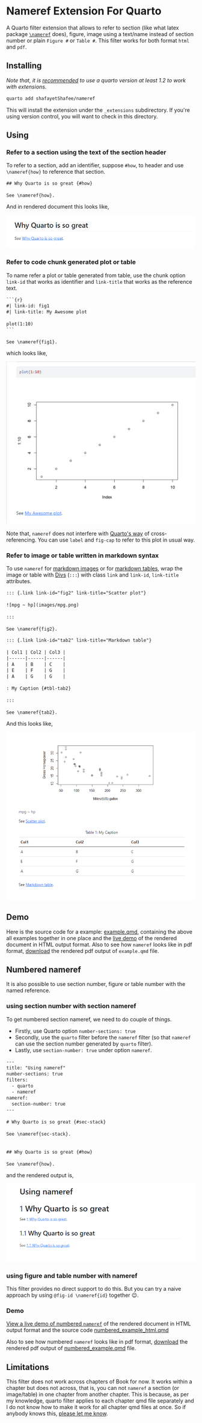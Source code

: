 # Nameref Extension For Quarto

A Quarto filter extension that allows to refer to section (like what latex package [`\nameref`](https://mirror.las.iastate.edu/tex-archive/macros/latex/contrib/hyperref/doc/nameref.pdf) does), figure, image using a text/name instead of section number or plain `Figure #` or `Table #`. This filter works for both format `html` and `pdf`.

## Installing

*Note that, it is [recommended](https://quarto.org/docs/extensions/) to use a quarto version at least 1.2 to work with extensions.*

```bash
quarto add shafayetShafee/nameref
```

This will install the extension under the `_extensions` subdirectory.
If you're using version control, you will want to check in this directory.

## Using

### Refer to a section using the text of the section header

To refer to a section, add an identifier, suppose `#how`, to header and use `\nameref{how}` to reference that section.

```
## Why Quarto is so great {#how}

See \nameref{how}.
```

And in rendered document this looks like,

![section-reference](images/section_nameref.png)

### Refer to code chunk generated plot or table

To name refer a plot or table generated from table, use the chunk option `link-id` that works as identifier and `link-title` that works as the reference text.

````
```{r}
#| link-id: fig1
#| link-title: My Awesome plot

plot(1:10)
```

See \nameref{fig1}.

````

which looks like,

![](images/chunk_nameref.png)


Note that, `nameref` does not interfere with [Quarto's way](https://quarto.org/docs/authoring/cross-references.html#overview) of cross-referencing. You can use `label` and `fig-cap` to refer to this plot in usual way.


### Refer to image or table written in markdown syntax

To use `nameref` for [markdown images](https://quarto.org/docs/authoring/figures.html#figure-basics) or for [markdown tables](https://quarto.org/docs/authoring/tables.html#markdown-tables), wrap the image or table with [Divs](https://quarto.org/docs/authoring/markdown-basics.html#divs-and-spans) (`:::`) with class `link` and `link-id`, `link-title` attributes.

````
::: {.link link-id="fig2" link-title="Scatter plot"}

![mpg ~ hp](images/mpg.png)

:::

See \nameref{fig2}.

````

````
::: {.link link-id="tab2" link-title="Markdown table"}

| Col1 | Col2 | Col3 |
|------|------|------|
| A    | B    | C    |
| E    | F    | G    |
| A    | G    | G    |

: My Caption {#tbl-tab2}

:::

See \nameref{tab2}.

````

And this looks like, 

![](images/md_nameref.png)


## Demo

Here is the source code for a example: [example.qmd](example.qmd), containing the above all examples together in one place and the [live demo](https://shafayetshafee.github.io/nameref/example.html) of the rendered document in HTML output format. Also to see how `nameref` looks like in pdf format, [download](https://github.com/shafayetShafee/nameref/raw/main/docs/example.pdf) the rendered pdf output of `example.qmd` file.

## Numbered nameref

It is also possible to use section number, figure or table number with the named reference. 

### using section number with section nameref

To get numbered section nameref, we need to do couple of things.

- Firstly, use Quarto option `number-sections: true`
- Secondly, use the `quarto` filter before the `nameref` filter (so that `nameref` can use the section number generated by `quarto` filter).
- Lastly, use `section-number: true` under option `nameref`.

````
---
title: "Using nameref"
number-sections: true
filters: 
  - quarto
  - nameref
nameref:
  section-number: true
---

# Why Quarto is so great {#sec-stack}

See \nameref{sec-stack}.


## Why Quarto is so great {#how}

See \nameref{how}.
````

and the rendered output is,

![](images/numbered_section.png)


### using figure and table number with nameref

This filter provides no direct support to do this. But you can try a naive approach by using `@fig-id \nameref{id}` together :wink:.

### Demo

[View a live demo of numbered `nameref`](https://shafayetshafee.github.io/nameref/numbered_example_html.html) of the rendered document in HTML output format and the source code [numbered_example_html.qmd](numbered_example_html.qmd)

Also to see how numbered `nameref` looks like in pdf format, [download](https://github.com/shafayetShafee/nameref/raw/main/docs/numbered_example.pdf) the rendered pdf output of [numbered_example.qmd](numbered_example.qmd) file.


## Limitations

This filter does not work across chapters of Book for now. It works within a chapter but does not across, that is, you can not `nameref` a section (or image/table) in one chapter from another chapter. This is because, as per my knowledge, quarto filter applies to each chapter qmd file separately and I do not know how to make it work for all chapter qmd files at once. So if anybody knows this, [please let me know](https://github.com/shafayetShafee/nameref/pulls).

